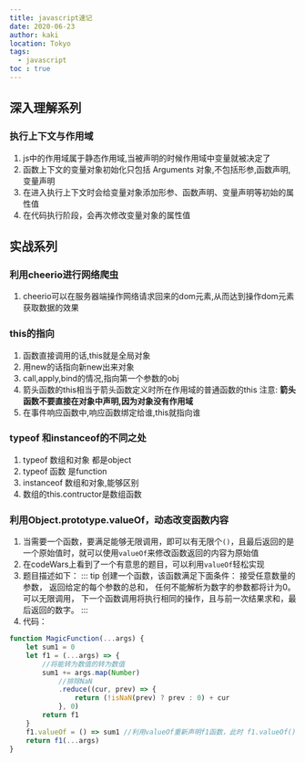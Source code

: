 ```yaml
---
title: javascript速记
date: 2020-06-23
author: kaki
location: Tokyo  
tags: 
  - javascript
toc : true
---
```


## 深入理解系列

### 执行上下文与作用域

1. js中的作用域属于静态作用域,当被声明的时候作用域中变量就被决定了
1. 函数上下文的变量对象初始化只包括 Arguments 对象,不包括形参,函数声明,变量声明
1. 在进入执行上下文时会给变量对象添加形参、函数声明、变量声明等初始的属性值
1. 在代码执行阶段，会再次修改变量对象的属性值

## 实战系列

### 利用cheerio进行网络爬虫

1. cheerio可以在服务器端操作网络请求回来的dom元素,从而达到操作dom元素获取数据的效果

### this的指向

1. 函数直接调用的话,this就是全局对象
1. 用new的话指向新new出来对象
1. call,apply,bind的情况,指向第一个参数的obj
1. 箭头函数的this相当于箭头函数定义时所在作用域的普通函数的this 注意: **箭头函数不要直接在对象中声明,因为对象没有作用域**
1. 在事件响应函数中,响应函数绑定给谁,this就指向谁

### typeof 和instanceof的不同之处

1. typeof 数组和对象 都是object
1. typeof 函数 是function
1. instanceof 数组和对象,能够区别
1. 数组的this.contructor是数组函数

### 利用Object.prototype.valueOf，动态改变函数内容

1. 当需要一个函数，要满足能够无限调用，即可以有无限个`()`，且最后返回的是一个原始值时，就可以使用`valueOf`来修改函数返回的内容为原始值
1. 在codeWars上看到了一个有意思的题目，可以利用`valueOf`轻松实现
1. 题目描述如下：
::: tip
创建一个函数，该函数满足下面条件：
接受任意数量的参数，
返回给定的每个参数的总和，
任何不能解析为数字的参数都将计为0。
可以无限调用，
下一个函数调用将执行相同的操作，且与前一次结果求和，最后返回的数字。
:::
1. 代码：

```js
function MagicFunction(...args) {
    let sum1 = 0
    let f1 = (...args) => {
        //将能转为数值的转为数值
        sum1 += args.map(Number)
            //排除NaN
            .reduce((cur, prev) => {
                return (!isNaN(prev) ? prev : 0) + cur
            }, 0)
        return f1
    }
    f1.valueOf = () => sum1 //利用valueOf重新声明f1函数，此时 f1.valueOf() == f1 为true
    return f1(...args)
}
```
